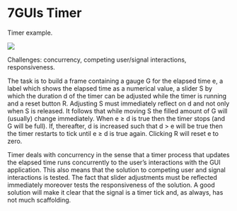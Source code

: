 # 7GUIs Timer

<!-- aui:example 7guis -->
Timer example.

![](imgs/docs/imgs/Screenshot_20250401_085438.png)

Challenges: concurrency, competing user/signal interactions, responsiveness.

The task is to build a frame containing a gauge G for the elapsed time e, a label which shows the elapsed time as a
numerical value, a slider S by which the duration d of the timer can be adjusted while the timer is running and a reset
button R. Adjusting S must immediately reflect on d and not only when S is released. It follows that while moving S the
filled amount of G will (usually) change immediately. When e ≥ d is true then the timer stops (and G will be full). If,
thereafter, d is increased such that d > e will be true then the timer restarts to tick until e ≥ d is true again.
Clicking R will reset e to zero.

Timer deals with concurrency in the sense that a timer process that updates the elapsed time runs concurrently to the
user’s interactions with the GUI application. This also means that the solution to competing user and signal
interactions is tested. The fact that slider adjustments must be reflected immediately moreover tests the responsiveness
of the solution. A good solution will make it clear that the signal is a timer tick and, as always, has not much
scaffolding.
